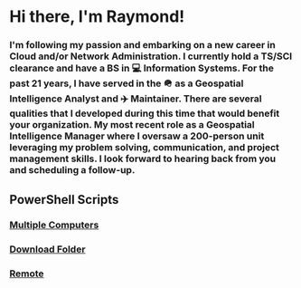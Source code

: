 # Hi there, I'm Raymond!

### I'm following my passion and embarking on a new career in Cloud and/or Network Administration. I currently hold a TS/SCI clearance and have a BS in 💻 Information Systems. For the past 21 years, I have served in the 🪖 as a Geospatial Intelligence Analyst and ✈️ Maintainer. There are several qualities that I developed during this time that would benefit your organization. My most recent role as a Geospatial Intelligence Manager where I oversaw a 200-person unit leveraging my problem solving, communication, and project management skills. I look forward to hearing back from you and scheduling a follow-up.

## PowerShell Scripts

### [Multiple Computers]

### [Download Folder] 

### [Remote]





[Multiple Computers]:  https://github.com/RWDIV/PowerShell-Scripts/blob/main/Multiple%20Computers.ps1

[Download Folder]:  https://github.com/RWDIV/PowerShell-Scripts/blob/main/DownloadsFolder.ps1

[Remote]: https://github.com/RWDIV/PowerShell-Scripts/blob/main/Remote.ps1 

